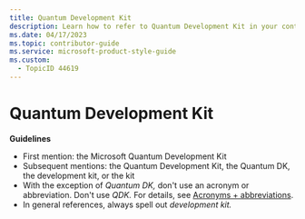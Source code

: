 ```yaml
---
title: Quantum Development Kit
description: Learn how to refer to Quantum Development Kit in your content.
ms.date: 04/17/2023
ms.topic: contributor-guide
ms.service: microsoft-product-style-guide
ms.custom:
  - TopicID 44619
---
```



# Quantum Development Kit

**Guidelines**

- First mention: the Microsoft Quantum Development Kit
- Subsequent mentions: the Quantum Development Kit, the Quantum DK, the development kit, or the kit
- With the exception of *Quantum DK,* don't use an acronym or abbreviation. Don't use *QDK.* For details, see [Acronyms + abbreviations](~\acronyms-and-abbreviations.md).
- In general references, always spell out *development kit.*

